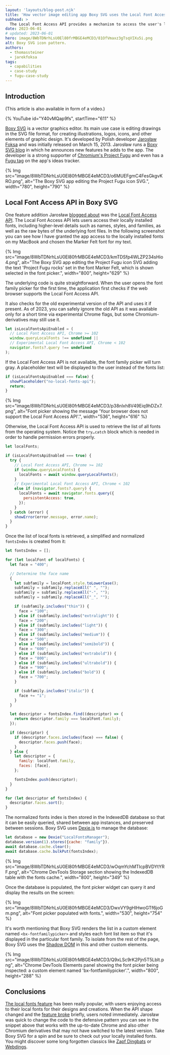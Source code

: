 ```yaml
---
layout: 'layouts/blog-post.njk'
title: 'How vector image editing app Boxy SVG uses the Local Font Access API to let users pick their favorite local fonts'
subhead: >
  The Local Font Access API provides a mechanism to access the user's locally installed font data, including higher-level details such as names, styles, and families, as well as the raw bytes of the underlying font files. Learn how the SVG editing app Boxy SVG makes use of this API.
date: 2023-06-01
# updated: 2023-06-01
hero: image/8WbTDNrhLsU0El80frMBGE4eMCD3/81OfVmaxz3gTsqVIXu5i.png
alt: Boxy SVG icon pattern.
authors:
  - thomassteiner
  - jarekfoksa
tags:
  - capabilities
  - case-study
  - fugu-case-study
---
```


## Introduction

(This article is also available in form of a video.)

{% YouTube id="Y40vMQap9fs", startTime="611" %}

[Boxy SVG](https://boxy-svg.com/) is a vector graphics editor. Its main use case is editing drawings in the SVG file format, for creating illustrations, logos, icons, and other elements of graphic design. It's developed by Polish developer [Jarosław Foksa](https://foksa.name/) and was initially released on March 15, 2013. Jarosław runs a [Boxy SVG blog](https://boxy-svg.com/blog/) in which he announces new features he adds to the app. The developer is a strong supporter of [Chromium's Project Fugu](/capabilities/) and even has a [Fugu tag](https://boxy-svg.com/ideas?tag=Fugu) on the app's ideas tracker.

{% Img src="image/8WbTDNrhLsU0El80frMBGE4eMCD3/o6MUEFgmC4FesGkgvKRO.png", alt="The Boxy SVG app editing the Project Fugu icon SVG.", width="780", height="790" %}

## Local Font Access API in Boxy SVG

One feature addition Jarosław [blogged about](https://boxy-svg.com/blog/15/enabling-local-system-fonts-support) was the [Local Font Access API](https://developer.mozilla.org/docs/Web/API/Local_Font_Access_API). The Local Font Access API lets users access their locally installed fonts, including higher-level details such as names, styles, and families, as well as the raw bytes of the underlying font files. In the following screenshot you can see how I have granted the app access to the locally installed fonts on my MacBook and chosen the Marker Felt font for my text.

{% Img src="image/8WbTDNrhLsU0El80frMBGE4eMCD3/kmTDSfp4WLZP234sHio4.png", alt="The Boxy SVG app editing the Project Fugu icon SVG adding the text 'Project Fugu rocks' set in the font Marker Felt, which is shown selected in the font picker.", width="800", height="629" %}

The underlying code is quite straightforward. When the user opens the font family picker for the first time, the application first checks if the web browser supports the Local Font Access API.

It also checks for the old experimental version of the API and uses it if present. As of 2023, you can safely ignore the old API as it was available only for a short time via experimental Chrome flags, but some Chromium-derivatives may still use it.

```js
let isLocalFontsApiEnabled = (
  // Local Font Access API, Chrome >= 102
  window.queryLocalFonts !== undefined ||
  // Experimental Local Font Access API, Chrome < 102
  navigator.fonts?.query !== undefined
);
```

If the Local Font Access API is not available, the font family picker will turn gray. A placeholder text will be displayed to the user instead of the fonts list:

```js
if (isLocalFontsApiEnabled === false) {
  showPlaceholder("no-local-fonts-api");
  return;
}
```

{% Img src="image/8WbTDNrhLsU0El80frMBGE4eMCD3/p38nlxh8V49Eiq9hDZx7.png", alt="Font picker showing the message 'Your browser does not support the Local Font Access API'.", width="536", height="616" %}

Otherwise, the Local Font Access API is used to retrieve the list of all fonts from the operating system. Notice the `try…catch` block which is needed in order to handle permission errors properly.

```js
let localFonts;

if (isLocalFontsApiEnabled === true) {
  try {
    // Local Font Access API, Chrome >= 102
    if (window.queryLocalFonts) {
      localFonts = await window.queryLocalFonts();
    }
    // Experimental Local Font Access API, Chrome < 102
    else if (navigator.fonts?.query) {
      localFonts = await navigator.fonts.query({
        persistentAccess: true,
      });
    }
  } catch (error) {
    showError(error.message, error.name);
  }
}
```

Once the list of local fonts is retrieved, a simplified and normalized `fontsIndex` is created from it:

```js
let fontsIndex = [];

for (let localFont of localFonts) {
  let face = "400";

  // Determine the face name
  {
    let subfamily = localFont.style.toLowerCase();
    subfamily = subfamily.replaceAll(" ", "");
    subfamily = subfamily.replaceAll("-", "");
    subfamily = subfamily.replaceAll("_", "");

    if (subfamily.includes("thin")) {
      face = "100";
    } else if (subfamily.includes("extralight")) {
      face = "200";
    } else if (subfamily.includes("light")) {
      face = "300";
    } else if (subfamily.includes("medium")) {
      face = "500";
    } else if (subfamily.includes("semibold")) {
      face = "600";
    } else if (subfamily.includes("extrabold")) {
      face = "800";
    } else if (subfamily.includes("ultrabold")) {
      face = "900";
    } else if (subfamily.includes("bold")) {
      face = "700";
    }

    if (subfamily.includes("italic")) {
      face += "i";
    }
  }

  let descriptor = fontsIndex.find((descriptor) => {
    return descriptor.family === localFont.family);
  });

  if (descriptor) {
    if (descriptor.faces.includes(face) === false) {
      descriptor.faces.push(face);
    }
  } else {
    let descriptor = {
      family: localFont.family,
      faces: [face],
    };

    fontsIndex.push(descriptor);
  }
}

for (let descriptor of fontsIndex) {
  descriptor.faces.sort();
}
```

The normalized fonts index is then stored in the IndexedDB database so that it can be easily queried, shared between app instances, and preserved between sessions. Boxy SVG uses [Dexie.js](https://dexie.org/) to manage the database:

```js
let database = new Dexie("LocalFontsManager");
database.version(1).stores({cache: "family"}).
await database.cache.clear();
await database.cache.bulkPut(fontsIndex);
```

{% Img src="image/8WbTDNrhLsU0El80frMBGE4eMCD3/wOqmYchMTIcpBVDYtYRF.png", alt="Chrome DevTools Storage section showing the IndexedDB table with the fonts cache.", width="800", height="349" %}

Once the database is populated, the font picker widget can query it and display the results on the screen:

{% Img src="image/8WbTDNrhLsU0El80frMBGE4eMCD3/DwxVY9gHlHwoGTf6joGm.png", alt="Font picker populated with fonts.", width="530", height="754" %}

It's worth mentioning that Boxy SVG renders the list in a custom element named `<bx-fontfamilypicker>` and styles each font list item so that it's displayed in the particular font family. To isolate from the rest of the page, Boxy SVG uses the [Shadow DOM](https://developer.mozilla.org/docs/Web/Web_Components/Using_shadow_DOM) in this and other custom elements.

{% Img src="image/8WbTDNrhLsU0El80frMBGE4eMCD3/Q9xLSc9rK2Pjn5T5Lblt.png", alt="Chrome DevTools Elements panel showing the font picker being inspected: a custom element named 'bx-fontfamiliypicker'.", width="800", height="288" %}

## Conclusions

[The local fonts feature](https://boxy-svg.com/ideas/80/system-fonts-list-in-typography-panel) has been really popular, with users enjoying access to their local fonts for their designs and creations. When the API shape changed and the [feature broke](https://boxy-svg.com/bugs/237/cant-access-local-fonts-with-chrome-102) briefly, users noted immediately. Jarosław was quick to change the code to the defensive pattern you can see in the snippet above that works with the up-to-date Chrome and also other Chromium derivatives that may not have switched to the latest version. Take Boxy SVG for a spin and be sure to check out your locally installed fonts. You might discover some long forgotten classics like [Zapf Dingbats](https://en.wikipedia.org/wiki/Zapf_Dingbats) or [Webdings](https://en.wikipedia.org/wiki/Webdings).